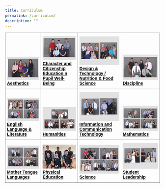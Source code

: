 ```yaml
---
title: Curriculum
permalink: /curriculum/
description: ""
---
```

<style type="text/css">
.tg  {border-collapse:collapse;border-spacing:0;}
.tg td{border-color:black;border-style:solid;border-width:1px;font-family:Arial, sans-serif;font-size:14px;
  overflow:hidden;padding:10px 5px;word-break:normal;}
.tg th{border-color:black;border-style:solid;border-width:1px;font-family:Arial, sans-serif;font-size:14px;
  font-weight:normal;overflow:hidden;padding:10px 5px;word-break:normal;}
.tg .tg-495d{border-color:inherit;color:#004D2E;text-align:left;vertical-align:bottom}
</style>
<table class="tg">
<thead>
  <tr>
    <th class="tg-495d"><img src="/images/Aesthetics.png" alt="Aesthetics" style="width:350px"><br><a href="/curriculum/aesthetics"><span style="font-weight:600;text-decoration:none;color:#004D2E;background-color:transparent"></span><b><span style="text-decoration:none;color:#000000;background-color:transparent">Aesthetics</span></b></a><br></th>
    <th class="tg-495d"><img src="/images/Character%20and%20Citizenship%20Education%20n%20Pupil%20Well-Being.png" alt="Character and Citizenship Education n Pupil Well-Being" style="width:200px"><br><a href="/curriculum/character-and-citizenship-education-n-pupil-well-being"><span style="font-weight:600;text-decoration:none;color:#004D2E;background-color:transparent"></span><b><span style="text-decoration:none;color:#000000;background-color:transparent">Character and Citizenship Education n Pupil Well-Being</span></b></a><br></th>
    <th class="tg-495d"><img src="/images/Design%20n%20Technology_Nutrition%20and%20Food%20Science.png" alt="Design & Technology / Nutrition & Food Science" style="width:200px"><br><span style="font-weight:600;text-decoration:none;color:#004D2E;background-color:transparent"></span><a href="/curriculum/design-n-technology-nutrition-and-food-science"><b><span style="text-decoration:none;color:#000000;background-color:transparent">Design &amp; Technology / Nutrition &amp; Food Science</span></b></a><br></th>
    <th class="tg-495d"><img src="/images/Discipline.png" alt="Discipline" style="width:350px"><br><span style="font-weight:600;text-decoration:none;color:#004D2E;background-color:transparent"></span><a href="/curriculum/discipline"><b><span style="text-decoration:none;color:#000000;background-color:transparent">Discipline</span></b></a><br></th>
  </tr>
</thead>
<tbody>
  <tr>
    <td class="tg-495d"><img src="/images/English%20Language%20n%20Literature.png" alt="English Language & Literature" style="width:200px"><br><span style="font-weight:600;text-decoration:none;color:#004D2E;background-color:transparent"></span><a href="/curriculum/english-language-n-literature"><b><span style="text-decoration:none;color:#000000;background-color:transparent">English Language &amp; Literature</span></b></a><br></td>
    <td class="tg-495d"><img src="/images/Humanities.png" alt="Humanities" style="width:200px"><br><span style="font-weight:600;text-decoration:none;color:#004D2E;background-color:transparent"></span><a href="/curriculum/humanities"><b><span style="text-decoration:none;color:#000000;background-color:transparent">Humanities</span></b></a><br></td>
    <td class="tg-495d"><img src="/images/Information%20and%20Communication%20Technology.png" alt="Information and Communication Technology" style="width:200px"><br><span style="font-weight:600;text-decoration:none;color:#004D2E;background-color:transparent"></span><a href="/curriculum/information-and-communication-technology"><b><span style="text-decoration:none;color:#000000;background-color:transparent">Information and Communication Technology</span></b></a><br></td>
    <td class="tg-495d"><img src="/images/Mathematics.png" alt="Mathematics" style="width:200px"><br><span style="font-weight:600;text-decoration:none;color:#004D2E;background-color:transparent"></span><a href="/curriculum/mathematics"><b><span style="text-decoration:none;color:#000000;background-color:transparent">Mathematics</span></b></a><br></td>
  </tr>
  <tr>
    <td class="tg-495d"><img src="/images/Mother%20Tongue%20Languages.png" alt="Mother Tongue Languages" style="width:200px"><br><span style="font-weight:600;text-decoration:none;color:#004D2E;background-color:transparent"></span><a href="/curriculum/mother-tongue-languages"><b><span style="text-decoration:none;color:#000000;background-color:transparent">Mother Tongue Languages</span></b></a><br></td>
    <td class="tg-495d"><img src="/images/Physical%20Education.png" alt="Physical Education" style="width:200px"><br><span style="font-weight:600;text-decoration:none;color:#004D2E;background-color:transparent"></span><a href="/curriculum/physical-education"><b><span style="text-decoration:none;color:#000000;background-color:transparent">Physical Education</span></b></a><br></td>
    <td class="tg-495d"><img src="/images/Science.png" alt="Science" style="width:200px"><br><span style="font-weight:600;text-decoration:none;color:#004D2E;background-color:transparent"></span><a href="/curriculum/science"><b><span style="text-decoration:none;color:#000000;background-color:transparent">Science</span></b></a><br></td>
    <td class="tg-495d"><img src="/images/student%20leadership.png" alt="Student Leadership" style="width:200px"><br><span style="font-weight:600;text-decoration:none;color:#004D2E;background-color:transparent"></span><a href="/amksian-experience/student-leadership"><b><span style="text-decoration:none;color:#000000;background-color:transparent">Student Leadership</span></b></a><br></td>
  </tr>
</tbody>
</table>